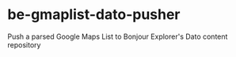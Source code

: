 # be-gmaplist-dato-pusher
Push a parsed Google Maps List to Bonjour Explorer's Dato content repository
